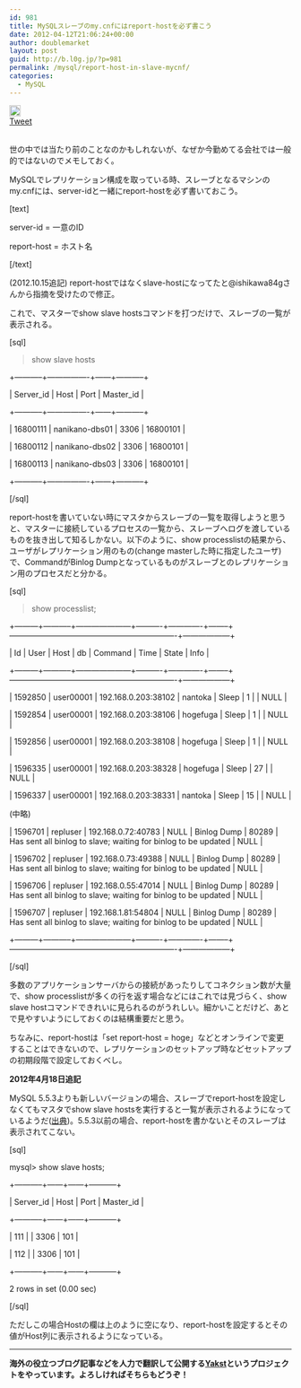 ```yaml
---
id: 981
title: MySQLスレーブのmy.cnfにはreport-hostを必ず書こう
date: 2012-04-12T21:06:24+00:00
author: doublemarket
layout: post
guid: http://b.l0g.jp/?p=981
permalink: /mysql/report-host-in-slave-mycnf/
categories:
  - MySQL
---
```

<div class='wp_social_bookmarking_light'>
  <div class="wsbl_hatena_button">
    <a href="http://b.hatena.ne.jp/entry/http://b.l0g.jp/mysql/report-host-in-slave-mycnf/" class="hatena-bookmark-button" data-hatena-bookmark-title="MySQLスレーブのmy.cnfにはreport-hostを必ず書こう" data-hatena-bookmark-layout="standard" title="このエントリーをはてなブックマークに追加"> <img src="//b.hatena.ne.jp/images/entry-button/button-only@2x.png" alt="このエントリーをはてなブックマークに追加" width="20" height="20" style="border: none;" /></a>
  </div>
  
  <div class="wsbl_facebook_like">
    <div id="fb-root">
    </div><fb:like href="http://b.l0g.jp/mysql/report-host-in-slave-mycnf/" layout="button_count" action="like" width="100" share="false" show_faces="false" ></fb:like>
  </div>
  
  <div class="wsbl_twitter">
    <a href="https://twitter.com/share" class="twitter-share-button"{count} data-url="http://b.l0g.jp/mysql/report-host-in-slave-mycnf/" data-text="MySQLスレーブのmy.cnfにはreport-hostを必ず書こう" data-via="dblmkt " data-lang="ja">Tweet</a>
  </div>
  
  <div class="wsbl_google_plus_one">
    <g:plusone size="medium" annotation="none" href="http://b.l0g.jp/mysql/report-host-in-slave-mycnf/" ></g:plusone>
  </div>
</div>

<br class='wp_social_bookmarking_light_clear' />

世の中では当たり前のことなのかもしれないが、なぜか今勤めてる会社では一般的ではないのでメモしておく。

MySQLでレプリケーション構成を取っている時、スレーブとなるマシンのmy.cnfには、server-idと一緒にreport-hostを必ず書いておこう。

[text]
  
server-id = 一意のID
  
report-host = ホスト名
  
[/text]

(2012.10.15追記) report-hostではなくslave-hostになってたと@ishikawa84gさんから指摘を受けたので修正。

これで、マスターでshow slave hostsコマンドを打つだけで、スレーブの一覧が表示される。

[sql]
  
> show slave hosts
  
+&#8212;&#8212;&#8212;&#8211;+&#8212;&#8212;&#8212;&#8212;&#8212;-+&#8212;&#8212;+&#8212;&#8212;&#8212;&#8211;+
  
| Server\_id | Host | Port | Master\_id |
  
+&#8212;&#8212;&#8212;&#8211;+&#8212;&#8212;&#8212;&#8212;&#8212;-+&#8212;&#8212;+&#8212;&#8212;&#8212;&#8211;+
  
| 16800111 | nanikano-dbs01 | 3306 | 16800101 |
  
| 16800112 | nanikano-dbs02 | 3306 | 16800101 |
  
| 16800113 | nanikano-dbs03 | 3306 | 16800101 |
  
+&#8212;&#8212;&#8212;&#8211;+&#8212;&#8212;&#8212;&#8212;&#8212;-+&#8212;&#8212;+&#8212;&#8212;&#8212;&#8211;+
  
[/sql]

report-hostを書いていない時にマスタからスレーブの一覧を取得しようと思うと、マスターに接続しているプロセスの一覧から、スレーブへログを渡しているものを抜き出して知るしかない。以下のように、show processlistの結果から、ユーザがレプリケーション用のもの(change masterした時に指定したユーザ)で、CommandがBinlog Dumpとなっているものがスレーブとのレプリケーション用のプロセスだと分かる。

[sql]
  
> show processlist;

+&#8212;&#8212;&#8212;+&#8212;&#8212;&#8212;&#8211;+&#8212;&#8212;&#8212;&#8212;&#8212;&#8212;&#8212;+&#8212;&#8212;&#8212;-+&#8212;&#8212;&#8212;&#8212;-+&#8212;&#8212;&#8211;+&#8212;&#8212;&#8212;&#8212;&#8212;&#8212;&#8212;&#8212;&#8212;&#8212;&#8212;&#8212;&#8212;&#8212;&#8212;&#8212;&#8212;&#8212;&#8212;&#8212;&#8212;-+&#8212;&#8212;&#8212;&#8212;&#8212;&#8212;+
  
| Id | User | Host | db | Command | Time | State | Info |
  
+&#8212;&#8212;&#8212;+&#8212;&#8212;&#8212;&#8211;+&#8212;&#8212;&#8212;&#8212;&#8212;&#8212;&#8212;+&#8212;&#8212;&#8212;-+&#8212;&#8212;&#8212;&#8212;-+&#8212;&#8212;&#8211;+&#8212;&#8212;&#8212;&#8212;&#8212;&#8212;&#8212;&#8212;&#8212;&#8212;&#8212;&#8212;&#8212;&#8212;&#8212;&#8212;&#8212;&#8212;&#8212;&#8212;&#8212;-+&#8212;&#8212;&#8212;&#8212;&#8212;&#8212;+
  
| 1592850 | user00001 | 192.168.0.203:38102 | nantoka | Sleep | 1 | | NULL |
  
| 1592854 | user00001 | 192.168.0.203:38106 | hogefuga | Sleep | 1 | | NULL |
  
| 1592856 | user00001 | 192.168.0.203:38108 | hogefuga | Sleep | 1 | | NULL |
  
| 1596335 | user00001 | 192.168.0.203:38328 | hogefuga | Sleep | 27 | | NULL |
  
| 1596337 | user00001 | 192.168.0.203:38331 | nantoka | Sleep | 15 | | NULL |
    
(中略)
  
| 1596701 | repluser | 192.168.0.72:40783 | NULL | Binlog Dump | 80289 | Has sent all binlog to slave; waiting for binlog to be updated | NULL |
  
| 1596702 | repluser | 192.168.0.73:49388 | NULL | Binlog Dump | 80289 | Has sent all binlog to slave; waiting for binlog to be updated | NULL |
  
| 1596706 | repluser | 192.168.0.55:47014 | NULL | Binlog Dump | 80289 | Has sent all binlog to slave; waiting for binlog to be updated | NULL |
  
| 1596707 | repluser | 192.168.1.81:54804 | NULL | Binlog Dump | 80289 | Has sent all binlog to slave; waiting for binlog to be updated | NULL |
  
+&#8212;&#8212;&#8212;+&#8212;&#8212;&#8212;&#8211;+&#8212;&#8212;&#8212;&#8212;&#8212;&#8212;&#8212;+&#8212;&#8212;&#8212;-+&#8212;&#8212;&#8212;&#8212;-+&#8212;&#8212;&#8211;+&#8212;&#8212;&#8212;&#8212;&#8212;&#8212;&#8212;&#8212;&#8212;&#8212;&#8212;&#8212;&#8212;&#8212;&#8212;&#8212;&#8212;&#8212;&#8212;&#8212;&#8212;-+&#8212;&#8212;&#8212;&#8212;&#8212;&#8212;+
  
[/sql]

多数のアプリケーションサーバからの接続があったりしてコネクション数が大量で、show processlistが多くの行を返す場合などにはこれでは見づらく、show slave hostコマンドできれいに見られるのがうれしい。細かいことだけど、あとで見やすいようにしておくのは結構重要だと思う。

ちなみに、report-hostは「set report-host = hoge」などとオンラインで変更することはできないので、レプリケーションのセットアップ時などセットアップの初期段階で設定しておくべし。

**2012年4月18日追記**

MySQL 5.5.3よりも新しいバージョンの場合、スレーブでreport-hostを設定しなくてもマスタでshow slave hostsを実行すると一覧が表示されるようになっているようだ(<a href="http://dev.mysql.com/doc/refman/5.5/en/show-slave-hosts.html" title="MySQL 5.5 Reference Manual 13.7.5.34. SHOW SLAVE HOSTS Syntax" target="_blank">出典</a>)。5.5.3以前の場合、report-hostを書かないとそのスレーブは表示されてこない。

[sql]
  
mysql> show slave hosts;
  
+&#8212;&#8212;&#8212;&#8211;+&#8212;&#8212;+&#8212;&#8212;+&#8212;&#8212;&#8212;&#8211;+
  
| Server\_id | Host | Port | Master\_id |
  
+&#8212;&#8212;&#8212;&#8211;+&#8212;&#8212;+&#8212;&#8212;+&#8212;&#8212;&#8212;&#8211;+
  
| 111 | | 3306 | 101 |
  
| 112 | | 3306 | 101 |
  
+&#8212;&#8212;&#8212;&#8211;+&#8212;&#8212;+&#8212;&#8212;+&#8212;&#8212;&#8212;&#8211;+
  
2 rows in set (0.00 sec)
  
[/sql]

ただしこの場合Hostの欄は上のように空になり、report-hostを設定するとその値がHost列に表示されるようになっている。

* * *

**海外の役立つブログ記事などを人力で翻訳して公開する[Yakst](https://yakst.com/ja)というプロジェクトをやっています。よろしければそちらもどうぞ！**